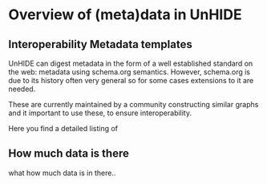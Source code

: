 # Overview of (meta)data in UnHIDE




## Interoperability Metadata templates

UnHIDE can digest metadata in the form of a well established standard on the web: metadata using schema.org semantics.
However, schema.org is due to its history often very general so for some cases extensions to it are needed.

These are currently maintained by a community constructing similar graphs and it important to use these, to ensure interoperability.

Here you find a detailed listing of 



## How much data is there


what how much data is in there..